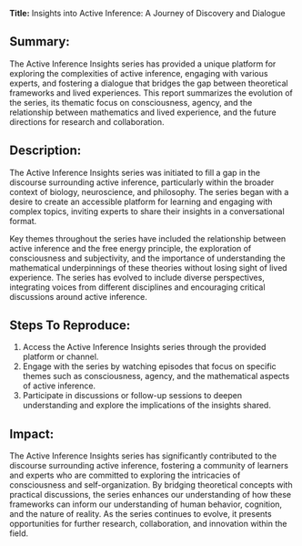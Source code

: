 **Title:** Insights into Active Inference: A Journey of Discovery and Dialogue

## Summary:
The Active Inference Insights series has provided a unique platform for exploring the complexities of active inference, engaging with various experts, and fostering a dialogue that bridges the gap between theoretical frameworks and lived experiences. This report summarizes the evolution of the series, its thematic focus on consciousness, agency, and the relationship between mathematics and lived experience, and the future directions for research and collaboration.

## Description:
The Active Inference Insights series was initiated to fill a gap in the discourse surrounding active inference, particularly within the broader context of biology, neuroscience, and philosophy. The series began with a desire to create an accessible platform for learning and engaging with complex topics, inviting experts to share their insights in a conversational format. 

Key themes throughout the series have included the relationship between active inference and the free energy principle, the exploration of consciousness and subjectivity, and the importance of understanding the mathematical underpinnings of these theories without losing sight of lived experience. The series has evolved to include diverse perspectives, integrating voices from different disciplines and encouraging critical discussions around active inference.

## Steps To Reproduce:
1. Access the Active Inference Insights series through the provided platform or channel.
2. Engage with the series by watching episodes that focus on specific themes such as consciousness, agency, and the mathematical aspects of active inference.
3. Participate in discussions or follow-up sessions to deepen understanding and explore the implications of the insights shared.

## Impact:
The Active Inference Insights series has significantly contributed to the discourse surrounding active inference, fostering a community of learners and experts who are committed to exploring the intricacies of consciousness and self-organization. By bridging theoretical concepts with practical discussions, the series enhances our understanding of how these frameworks can inform our understanding of human behavior, cognition, and the nature of reality. As the series continues to evolve, it presents opportunities for further research, collaboration, and innovation within the field.
